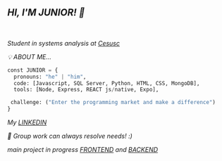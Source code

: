 
                                                                                                                                          
 ## *HI, I'M JUNIOR! 👋* ㅤㅤㅤㅤㅤㅤㅤㅤㅤㅤㅤㅤㅤㅤㅤㅤㅤㅤㅤㅤㅤㅤㅤ


*Student in systems analysis at [Cesusc](https://cesusc.edu.br)*

*💡 ABOUT ME...*
```py
const JUNIOR = {
  pronouns: "he" | "him",
  code: [Javascript, SQL Server, Python, HTML, CSS, MongoDB],
  tools: [Node, Express, REACT js/native, Expo],

 challenge: ("Enter the programming market and make a difference")
}
```
*My [LINKEDIN](https://www.linkedin.com/in/luiz-carlos-francisco-junior-a81062274/)*

*🤝 Group work can always resolve needs! :)*

*main project in progress [FRONTEND](https://github.com/LCFJunior/APP-BPP-frontend) and [BACKEND](https://github.com/LCFJunior/APP-BPP-backend)*
##
